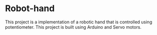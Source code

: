 # Robot-hand
This project is a implementation of a robotic hand that is controlled using potentiometer. This project is built using Arduino and Servo motors.
